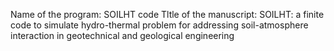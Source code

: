 Name of the program:
    SOILHT code
Tltle of the manuscript:
    SOILHT: a finite code to simulate hydro-thermal problem for addressing soil-atmosphere interaction in geotechnical and geological engineering
